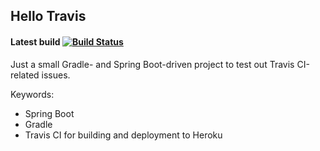 ## Hello Travis

#### Latest build [![Build Status](https://travis-ci.org/bjornerik/hello-travis.svg?branch=master)](https://travis-ci.org/bjornerik/hello-travis)

Just a small Gradle- and Spring Boot-driven project to test out Travis CI-related issues.

Keywords:

* Spring Boot
* Gradle
* Travis CI for building and deployment to Heroku
